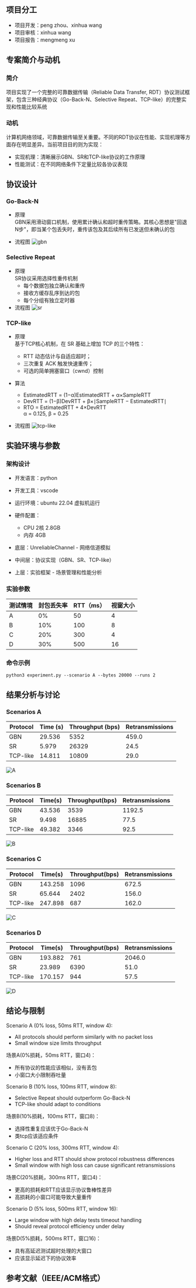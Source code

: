 ## 项目分工

- 项目开发：peng zhou、xinhua wang
- 项目审核：xinhua wang
- 项目报告：mengmeng xu

## 专案简介与动机

### 简介
项目实现了一个完整的可靠数据传输（Reliable Data Transfer, RDT）协议测试框架，包含三种经典协议（Go-Back-N、Selective Repeat、TCP-like）的完整实现和性能比较系统

### 动机
计算机网络领域，可靠数据传输至关重要。不同的RDT协议在性能、实现机理等方面存在明显差异。当前项目目的则为实现：
- 实现机理​：清晰展示GBN、SR和TCP-like协议的工作原理
- ​性能测试​：在不同网络条件下定量比较各协议表现

## 协议设计
### Go-Back-N
- 原理  
GBN采用滑动窗口机制，使用累计确认和超时重传策略。其核心思想是"回退N步"，即当某个包丢失时，重传该包及其后续所有已发送但未确认的包

- 流程图
![gbn](/resource/gbn.png)
### Selective Repeat
- 原理  
    SR协议采用选择性重传机制
    - 每个数据包独立确认和重传
    - 接收方缓存乱序到达的包
    - 每个分组有独立定时器 
- 流程图
![sr](/resource/sr.png)

### TCP-like
- 原理  
    基于TCP核心机制，在 SR 基础上增加 TCP 的三个特性：
    - RTT 动态估计与自适应超时；
    - 三次重复 ACK 触发快速重传；
    - 可选的简单拥塞窗口（cwnd）控制

- 算法  
    - EstimatedRTT = (1−α)EstimatedRTT + α×SampleRTT  
    - DevRTT = (1−β)DevRTT + β×∣SampleRTT − EstimatedRTT∣  
    - RTO = EstimatedRTT + 4×DevRTT  
    α = 0.125, β = 0.25

- 流程图
![tcp-like](/resource/tcp-like.png)

## 实验环境与参数
### 架构设计
- 开发语言：python
- 开发工具：vscode
- 运行环境：ubuntu 22.04 虚拟机运行
- 硬件配置：
    - CPU 2核 2.8GB
    - 内存 4GB

- ​底层​：UnreliableChannel - 网络信道模拟
- ​中间层​：协议实现（GBN、SR、TCP-like）
- ​上层​：实验框架 - 场景管理和性能分析

### 实验参数
| 测试情境 | 封包丢失率 | RTT（ms） | 视窗大小 |
| ------- | ------- | ------- | ------- |
| A | 0% | 50 | 4 |
| B | 10% | 100 | 8 |
| C | 20% | 300 | 4 |
| D | 30% | 500 | 16 |


### 命令示例

```
python3 experiment.py --scenario A --bytes 20000 --runs 2
```
## 结果分析与讨论
### Scenarios A
| Protocol | Time (s) | Throughput (bps) | Retransmissions |
|----------|----------|------------------|-----------------|
| GBN      | 29.536   | 5352             | 459.0           |
| SR       | 5.979    | 26329            | 24.5            |
| TCP-like | 14.811   | 10809            | 29.0            |

![A](/plots/scenario_A.png)
### Scenarios B
| Protocol | Time(s) | Throughput(bps) | Retransmissions |
|----------|---------|----------------|-----------------|
| GBN      | 43.536  | 3539           | 1192.5          |
| SR       | 9.498   | 16885          | 77.5            |
| TCP-like | 49.382  | 3346           | 92.5            |

![B](/plots/scenario_B.png)
### Scenarios C
| Protocol | Time(s) | Throughput(bps) | Retransmissions |
|----------|---------|----------------|-----------------|
| GBN      | 143.258  | 1096          | 672.5           |
| SR       | 65.644   | 2402          | 156.0           |
| TCP-like | 247.898  | 687           | 162.0           |

![C](/plots/scenario_C.png)

### Scenarios D
| Protocol | Time(s) | Throughput(bps) | Retransmissions |
|----------|---------|----------------|-----------------|
| GBN      | 193.882 | 761            | 2046.0          |
| SR       | 23.989   | 6390          | 51.0            |
| TCP-like | 170.157  | 944           | 57.5            |

![D](/plots/scenario_D.png)

## 结论与限制

Scenario A (0% loss, 50ms RTT, window 4):
- All protocols should perform similarly with no packet loss
- Small window size limits throughput  

场景A(0%损耗，50ms RTT，窗口4)：
- 所有协议的性能应该相似，没有丢包
- 小窗口大小限制吞吐量

Scenario B (10% loss, 100ms RTT, window 8):
- Selective Repeat should outperform Go-Back-N
- TCP-like should adapt to conditions

场景B(10%损耗，100ms RTT，窗口8)：
- 选择性重复应该优于Go-Back-N
- 类tcp应该适应条件

Scenario C (20% loss, 300ms RTT, window 4):
- Higher loss and RTT should show protocol robustness differences
- Small window with high loss can cause significant retransmissions

场景C(20%损耗，300ms RTT，窗口4)：
- 更高的损耗和RTT应该显示协议鲁棒性差异
- 高损耗的小窗口可能导致大量重传

Scenario D (5% loss, 500ms RTT, window 16):
- Large window with high delay tests timeout handling
- Should reveal protocol efficiency under delay

场景D(5%损耗，500ms RTT，窗口16)：
- 具有高延迟测试超时处理的大窗口
- 应该显示延迟下的协议效率

## 参考文献（IEEE/ACM格式）